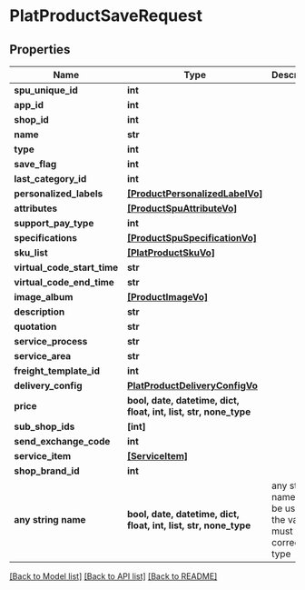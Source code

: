 # PlatProductSaveRequest


## Properties
Name | Type | Description | Notes
------------ | ------------- | ------------- | -------------
**spu_unique_id** | **int** |  | [optional] 
**app_id** | **int** |  | [optional] 
**shop_id** | **int** |  | [optional] 
**name** | **str** |  | [optional] 
**type** | **int** |  | [optional] 
**save_flag** | **int** |  | [optional] 
**last_category_id** | **int** |  | [optional] 
**personalized_labels** | [**[ProductPersonalizedLabelVo]**](ProductPersonalizedLabelVo.md) |  | [optional] 
**attributes** | [**[ProductSpuAttributeVo]**](ProductSpuAttributeVo.md) |  | [optional] 
**support_pay_type** | **int** |  | [optional] 
**specifications** | [**[ProductSpuSpecificationVo]**](ProductSpuSpecificationVo.md) |  | [optional] 
**sku_list** | [**[PlatProductSkuVo]**](PlatProductSkuVo.md) |  | [optional] 
**virtual_code_start_time** | **str** |  | [optional] 
**virtual_code_end_time** | **str** |  | [optional] 
**image_album** | [**[ProductImageVo]**](ProductImageVo.md) |  | [optional] 
**description** | **str** |  | [optional] 
**quotation** | **str** |  | [optional] 
**service_process** | **str** |  | [optional] 
**service_area** | **str** |  | [optional] 
**freight_template_id** | **int** |  | [optional] 
**delivery_config** | [**PlatProductDeliveryConfigVo**](PlatProductDeliveryConfigVo.md) |  | [optional] 
**price** | **bool, date, datetime, dict, float, int, list, str, none_type** |  | [optional] 
**sub_shop_ids** | **[int]** |  | [optional] 
**send_exchange_code** | **int** |  | [optional] 
**service_item** | [**[ServiceItem]**](ServiceItem.md) |  | [optional] 
**shop_brand_id** | **int** |  | [optional] 
**any string name** | **bool, date, datetime, dict, float, int, list, str, none_type** | any string name can be used but the value must be the correct type | [optional]

[[Back to Model list]](../README.md#documentation-for-models) [[Back to API list]](../README.md#documentation-for-api-endpoints) [[Back to README]](../README.md)


